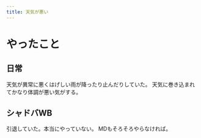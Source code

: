 ```yaml
---
title: 天気が悪い
---
```


# やったこと

## 日常

天気が異常に悪くはげしい雨が降ったり止んだりしていた。
天気に巻き込まれてかなり体調が悪い気がする。

## シャドバWB

引退していた。本当にやっていない。
MDもそろそろやらなければ。

